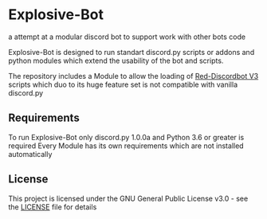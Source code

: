 # Explosive-Bot

a attempt at a modular discord bot to support work with other bots code

Explosive-Bot is designed to run standart discord.py scripts or addons and python modules which extend the usability of the bot and scripts.

The repository includes a Module to allow the loading of [Red-Discordbot V3](https://github.com/Cog-Creators/Red-DiscordBot/tree/V3/develop) scripts which duo to its huge feature set is not compatible with vanilla discord.py

## Requirements

To run Explosive-Bot only discord.py 1.0.0a and Python 3.6 or greater is required
Every Module has its own requirements which are not installed automatically

## License

This project is licensed under the GNU General Public License v3.0 - see the [LICENSE](LICENSE) file for details
